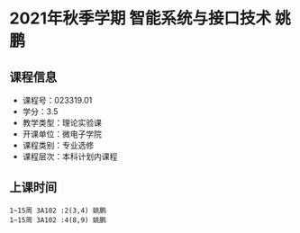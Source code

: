 # 2021年秋季学期 智能系统与接口技术 姚鹏






## 课程信息

- 课程号：023319.01
- 学分：3.5
- 教学类型：理论实验课
- 开课单位：微电子学院
- 课程类别：专业选修
- 课程层次：本科计划内课程

## 上课时间

```
1~15周 3A102 :2(3,4) 姚鹏
1~15周 3A102 :4(8,9) 姚鹏
```

